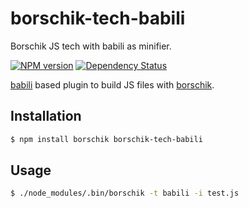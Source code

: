 # borschik-tech-babili

Borschik JS tech with babili as minifier.

[![NPM version](https://badge.fury.io/js/borschik-tech-babili.png)](http://badge.fury.io/js/borschik-tech-babili)
[![Dependency Status](https://david-dm.org/tadatuta/borschik-tech-babili.png)](https://david-dm.org/tadatuta/borschik-tech-babili)

[babili](https://github.com/babel/babili) based plugin to build JS files with [borschik](https://github.com/bem/borschik).

## Installation
```sh
$ npm install borschik borschik-tech-babili
```

## Usage
```sh
$ ./node_modules/.bin/borschik -t babili -i test.js
```

